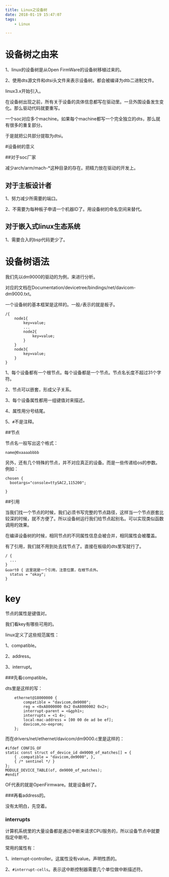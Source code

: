 ```yaml
---
title: Linux之设备树
date: 2018-01-19 15:47:07
tags:
	- Linux 

---
```




# 设备树之由来

1、linux的设备树是从Open FirmWare的设备树移植过来的。

2、使用dts源文件和dtsi头文件来表示设备树。都会被编译为dtb二进制文件。

linux3.x开始引入。

在设备树出现之前，所有关于设备的具体信息都写在驱动里。一旦外围设备发生变化。那么驱动代码就要重写。

一个soc对应多个machine。如果每个machine都写一个完全独立的dts，那么就有很多的重复部分。

于是就把公共部分提取为dtsi。



#设备树的意义

##对于soc厂家

减少arch/arm/mach-*这种目录的存在。把精力放在驱动的开发上。

## 对于主板设计者

1、努力减少所需要的端口。

2、不需要为每种板子申请一个机器ID了。用设备树的命名空间来替代。

## 对于嵌入式linux生态系统

1、需要合入的bsp代码更少了。

# 设备树语法

我们先以dm9000的驱动的为例，来进行分析。

对应的文档在Documentation/devicetree/bindings/net/davicom-dm9000.txt。

一个设备树的基本框架是这样的。一般`/`表示的就是板子。

```
/{
	node1{
		key=value;
		...
		node2{
			key=value;
		}
	}
	node3{
		key=value;
	}
}
```

1、每个设备都有一个根节点。每个设备都是一个节点。节点名长度不超过31个字符。

2、节点可以嵌套，形成父子关系。

3、每个设备属性都用一组键值对来描述。

4、属性用分号结尾。

5、`#`不是注释。

##节点

节点名一般写出这个格式：

```
name@0xaaaabbbb
```

另外，还有几个特殊的节点，并不对应真正的设备。而是一些传递给os的参数。例如：

```
chosen {
  bootargs="console=ttySAC2,115200";
  
}
```

##引用

当我们找一个节点的时候，我们必须书写完整的节点路径，这样当一个节点嵌套比较深的时候，就不方便了。所以设备树运行我们给节点起别名。可以实现类似函数调用的效果。

在编译设备树的时候，相同节点的不同属性信息会被合并，相同属性会被覆盖。

有了引用，我们就不用到处去找节点了。直接在板级的dts里写就行了。

```
/ {
  ...
}
&uart0 { 这里就是一个引用，注意位置，在根节点外。
  status = "okay";
}
```



# key

节点的属性是键值对。

我们看key有哪些可用的。

linux定义了这些规范属性：

1、compatible。

2、address。

3、interrupt。

###先看compatible。

dts里是这样的写：

```
	ethernet@18000000 {
		compatible = "davicom,dm9000";
		reg = <0xA8000000 0x2 0xA8000002 0x2>;
		interrupt-parent = <&gph1>;
		interrupts = <1 4>;
		local-mac-address = [00 00 de ad be ef];
		davicom,no-eeprom;
	};
```

而在drivers/net/ethernet/davicom/dm9000.c里是这样的：

```
#ifdef CONFIG_OF
static const struct of_device_id dm9000_of_matches[] = {
	{ .compatible = "davicom,dm9000", },
	{ /* sentinel */ }
};
MODULE_DEVICE_TABLE(of, dm9000_of_matches);
#endif
```

OF代表的就是OpenFirmware。就是设备树了。

###再看address的。

没有太明白，先空着。

### interrupts

计算机系统里的大量设备都是通过中断来请求CPU服务的，所以设备节点中就要指定中断号。

常用的属性有：

1、interrupt-controller。这属性没有value。声明性质的。

2、`#interrupt-cells`。表示这中断控制器需要几个单位做中断描述符。